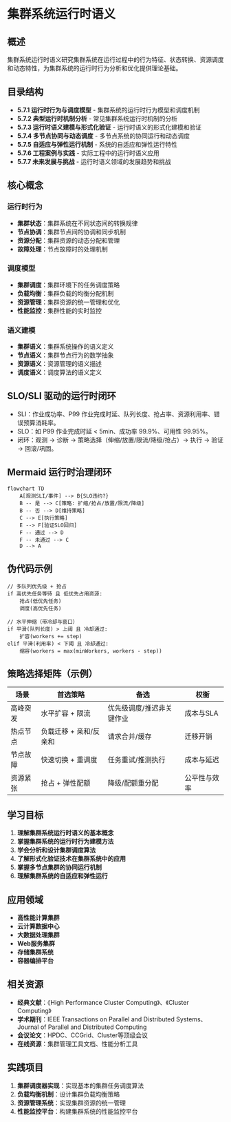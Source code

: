 # 集群系统运行时语义

## 概述

集群系统运行时语义研究集群系统在运行过程中的行为特征、状态转换、资源调度和动态特性，为集群系统的运行时行为分析和优化提供理论基础。

## 目录结构

- **5.7.1 运行时行为与调度模型** - 集群系统的运行时行为模型和调度机制
- **5.7.2 典型运行时机制分析** - 常见集群系统运行时机制的分析
- **5.7.3 运行时语义建模与形式化验证** - 运行时语义的形式化建模和验证
- **5.7.4 多节点协同与动态调度** - 多节点系统的协同运行和动态调度
- **5.7.5 自适应与弹性运行机制** - 系统的自适应和弹性运行特性
- **5.7.6 工程案例与实践** - 实际工程中的运行时语义应用
- **5.7.7 未来发展与挑战** - 运行时语义领域的发展趋势和挑战

## 核心概念

### 运行时行为

- **集群状态**：集群系统在不同状态间的转换规律
- **节点协调**：集群节点间的协调和同步机制
- **资源分配**：集群资源的动态分配和管理
- **故障处理**：节点故障时的处理机制

### 调度模型

- **集群调度**：集群环境下的任务调度策略
- **负载均衡**：集群负载的均衡分配机制
- **资源管理**：集群资源的统一管理和优化
- **性能监控**：集群性能的实时监控

### 语义建模

- **集群语义**：集群系统操作的语义定义
- **节点语义**：集群节点行为的数学抽象
- **资源语义**：资源管理的语义描述
- **调度语义**：调度算法的语义定义

## SLO/SLI 驱动的运行时闭环

- SLI：作业成功率、P99 作业完成时延、队列长度、抢占率、资源利用率、错误预算消耗率。
- SLO：如 P99 作业完成时延 < 5min、成功率 99.9%、可用性 99.95%。
- 闭环：观测 → 诊断 → 策略选择（伸缩/放置/限流/降级/抢占）→ 执行 → 验证 → 回滚/巩固。

## Mermaid 运行时治理闭环

```mermaid
flowchart TD
    A[观测SLI/事件] --> B{SLO违约?}
    B -- 是 --> C[策略: 扩缩/抢占/放置/限流/降级]
    B -- 否 --> D[维持策略]
    C --> E[执行策略]
    E --> F[验证SLO回归]
    F -- 通过 --> D
    F -- 未通过 --> C
    D --> A
```

## 伪代码示例

```pseudo
// 多队列优先级 + 抢占
if 高优先任务等待 且 低优先占用资源:
    抢占(低优先任务)
    调度(高优先任务)

// 水平伸缩（带冷却与窗口）
if 平滑(队列长度) > 上阈 且 冷却通过:
    扩容(workers += step)
elif 平滑(利用率) < 下阈 且 冷却通过:
    缩容(workers = max(minWorkers, workers - step))
```

## 策略选择矩阵（示例）

| 场景 | 首选策略 | 备选 | 权衡 |
|---|---|---|---|
| 高峰突发 | 水平扩容 + 限流 | 优先级调度/推迟非关键作业 | 成本与SLA |
| 热点节点 | 负载迁移 + 亲和/反亲和 | 请求合并/缓存 | 迁移开销 |
| 节点故障 | 快速切换 + 重调度 | 任务重试/推测执行 | 成本与延迟 |
| 资源紧张 | 抢占 + 弹性配额 | 降级/配额重分配 | 公平性与效率 |

## 学习目标

1. **理解集群系统运行时语义的基本概念**
2. **掌握集群系统的运行时行为建模方法**
3. **学会分析和设计集群调度算法**
4. **了解形式化验证技术在集群系统中的应用**
5. **掌握多节点集群的协同运行机制**
6. **理解集群系统的自适应和弹性运行**

## 应用领域

- **高性能计算集群**
- **云计算数据中心**
- **大数据处理集群**
- **Web服务集群**
- **存储集群系统**
- **容器编排平台**

## 相关资源

- **经典文献**：《High Performance Cluster Computing》、《Cluster Computing》
- **学术期刊**：IEEE Transactions on Parallel and Distributed Systems、Journal of Parallel and Distributed Computing
- **会议论文**：HPDC、CCGrid、Cluster等顶级会议
- **在线资源**：集群管理工具文档、性能分析工具

## 实践项目

1. **集群调度器实现**：实现基本的集群任务调度算法
2. **负载均衡机制**：设计集群负载均衡策略
3. **资源管理系统**：实现集群资源的统一管理
4. **性能监控平台**：构建集群系统的性能监控平台
